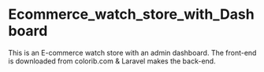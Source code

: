 # Ecommerce_watch_store_with_Dashboard
This is an E-commerce watch store with an admin dashboard. The front-end is downloaded from colorib.com &amp; Laravel makes the back-end.
